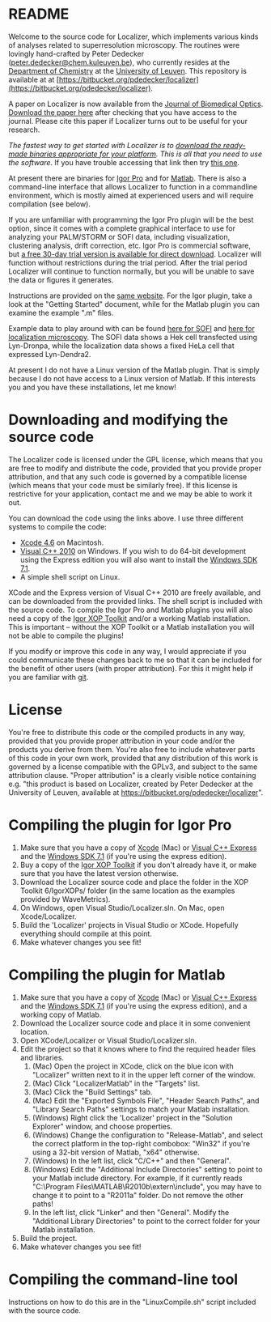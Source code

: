 README
======

Welcome to the source code for Localizer, which implements various kinds of analyses related to superresolution microscopy. The routines were lovingly hand-crafted by Peter Dedecker (<peter.dedecker@chem.kuleuven.be>), who currently resides at the [Department of Chemistry](http://www.chem.kuleuven.be/department/department_en.html) at the [University of Leuven](http://www.kuleuven.be). This repository is available at at [https://bitbucket.org/pdedecker/localizer](https://bitbucket.org/pdedecker/localizer).

A paper on Localizer is now available from the [Journal of Biomedical Optics](http://spie.org/x866.xml). [Download the paper here](http://sushi.chem.kuleuven.be/LocalizerJBO.pdf) after checking that you have access to the journal. Please cite this paper if Localizer turns out to be useful for your research.

*The fastest way to get started with Localizer is to [download the ready-made binaries appropriate for your platform](http://sushi.chem.kuleuven.be/svn/Localizer). This is all that you need to use the software*. If you have trouble accessing that link then try [this one](http://134.58.38.13/svn/Localizer).

At present there are binaries for [Igor Pro](http://www.wavemetrics.com) and for [Matlab](http://www.themathworks.com). There is also a command-line interface that allows Localizer to function in a commandline environment, which is mostly aimed at experienced users and will require compilation (see below).

If you are unfamiliar with programming the Igor Pro plugin will be the best option, since it comes with a complete graphical interface to use for analyzing your PALM/STORM or SOFI data, including visualization, clustering analysis, drift correction, etc. Igor Pro is commercial software, but [a free 30-day trial version is available for direct download](http://www.wavemetrics.com/support/demos.htm). Localizer will function without restrictions during the trial period. After the trial period Localizer will continue to function normally, but you will be unable to save the data or figures it generates.

Instructions are provided on the [same website](http://sushi.chem.kuleuven.be/svn/Localizer). For the Igor plugin, take a look at the "Getting Started" document, while for the Matlab plugin you can examine the example ".m" files.

Example data to play around with can be found [here for SOFI](http://sushi.chem.kuleuven.be/SOFI.tif.zip) and [here for localization microscopy](http://sushi.chem.kuleuven.be/PALM.tif.zip). The SOFI data shows a Hek cell transfected using Lyn-Dronpa, while the localization data shows a fixed HeLa cell that expressed Lyn-Dendra2.

At present I do not have a Linux version of the Matlab plugin. That is simply because I do not have access to a Linux version of Matlab. If this interests you and you have these installations, let me know!

Downloading and modifying the source code
=========================================
The Localizer code is licensed under the GPL license, which means that you are free to modify and distribute the code, provided that you provide proper attribution, and that any such code is governed by a compatible license (which means that your code must be similarly free). If this license is restrictive for your application, contact me and we may be able to work it out.

You can download the code using the links above. I use three different systems to compile the code:

*   [Xcode 4.6](https://developer.apple.com/xcode/) on Macintosh.
*   [Visual C++ 2010](https://www.microsoft.com/visualstudio/en-us/products/2010-editions/visual-cpp-express) on Windows. If you wish to do 64-bit development using the Express edition you will also want to install the [Windows SDK 7.1](https://www.microsoft.com/en-us/download/details.aspx?id=8279).
*   A simple shell script on Linux.

XCode and the Express version of Visual C++ 2010 are freely available, and can be downloaded from the provided links. The shell script is included with the source code. To compile the Igor Pro and Matlab plugins you will also need a copy of the [Igor XOP Toolkit](http://www.wavemetrics.com/products/xoptoolkit/xoptoolkit.htm) and/or a working Matlab installation. This is important – without the XOP Toolkit or a Matlab installation you will not be able to compile the plugins!

If you modify or improve this code in any way, I would appreciate if you could communicate these changes back to me so that it can be included for the benefit of other users (with proper attribution). For this it might help if you are familiar with [git](http://git-scm.com/).

License
=======
You're free to distribute this code or the compiled products in any way, provided that you provide proper attribution in your code and/or the products you derive from them. You're also free to include whatever parts of this code in your own work, provided that any distribution of this work is governed by a license compatible with the GPLv3, and subject to the same attribution clause. "Proper attribution" is a clearly visible notice containing e.g. "this product is based on Localizer, created by Peter Dedecker at the University of Leuven, available at https://bitbucket.org/pdedecker/localizer".

Compiling the plugin for Igor Pro
=================================
1.  Make sure that you have a copy of [Xcode](https://developer.apple.com/xcode/) (Mac) or [Visual C++ Express](https://www.microsoft.com/visualstudio/en-us/products/2010-editions/visual-cpp-express) and the [Windows SDK 7.1](https://www.microsoft.com/en-us/download/details.aspx?id=8279) (if you're using the express edition).
1.  Buy a copy of the [Igor XOP Toolkit](http://www.wavemetrics.com/products/xoptoolkit/xoptoolkit.htm) if you don't already have it, or make sure that you have the latest version otherwise.
1.  Download the Localizer source code and place the folder in the XOP Toolkit 6/IgorXOPs/ folder (in the same location as the examples provided by WaveMetrics).
1.  On Windows, open Visual Studio/Localizer.sln. On Mac, open Xcode/Localizer.
1.  Build the 'Localizer' projects in Visual Studio or XCode. Hopefully everything should compile at this point.
1.  Make whatever changes you see fit!

Compiling the plugin for Matlab
===============================
1.  Make sure that you have a copy of [Xcode](https://developer.apple.com/xcode/) (Mac) or [Visual C++ Express](https://www.microsoft.com/visualstudio/en-us/products/2010-editions/visual-cpp-express) and the [Windows SDK 7.1](https://www.microsoft.com/en-us/download/details.aspx?id=8279) (if you're using the express edition), and a working copy of Matlab.
1.  Download the Localizer source code and place it in some convenient location.
1.  Open XCode/Localizer or Visual Studio/Localizer.sln.
1.  Edit the project so that it knows where to find the required header files and libraries. 
    1.  (Mac) Open the project in XCode, click on the blue icon with "Localizer" written next to it in the upper left corner of the window.
    1.  (Mac) Click "LocalizerMatlab" in the "Targets" list.
    1.  (Mac) Click the "Build Settings" tab.
    1.  (Mac) Edit the "Exported Symbols File", "Header Search Paths", and "Library Search Paths" settings to match your Matlab installation.
    1.  (Windows) Right click the 'Localizer' project in the "Solution Explorer" window, and choose properties.
    1.  (Windows) Change the configuration to "Release-Matlab", and select the correct platform in the top-right combobox: "Win32" if you're using a 32-bit version of Matlab, "x64" otherwise.
    1.  (Windows) In the left list, click "C/C++" and then "General".
    1.  (Windows) Edit the "Additional Include Directories" setting to point to your Matlab include directory. For example, if it currently reads "C:\Program Files\MATLAB\R2010b\extern\include", you may have to change it to point to a "R2011a" folder. Do not remove the other paths!
    1. In the left list, click "Linker" and then "General". Modify the "Additional Library Directories" to point to the correct folder for your Matlab installation.
1.  Build the project.
1.  Make whatever changes you see fit!

Compiling the command-line tool
===============================
Instructions on how to do this are in the "LinuxCompile.sh" script included with the source code.
